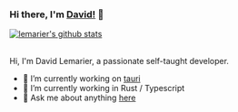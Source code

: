 ### Hi there, I'm [David!](https://lemarier.ca) 👋

[![lemarier's github stats](https://github-readme-stats.vercel.app/api?username=lemarier)](https://github.com/anuraghazra/github-readme-stats)
<br />
<br />

Hi, I'm David Lemarier, a passionate self-taught developer.

- 🔭 I’m currently working on [tauri](https://github.com/tauri-apps)
- 🦀 I’m currently working in Rust / Typescript
- 💬 Ask me about anything [here](https://github.com/lemarier/lemarier/issues)

